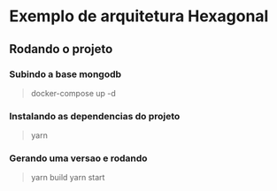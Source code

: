 # Exemplo de arquitetura Hexagonal

## Rodando o projeto

### Subindo a base mongodb

> docker-compose up -d

### Instalando as dependencias do projeto

> yarn

### Gerando uma versao e rodando

> yarn build
> yarn start
